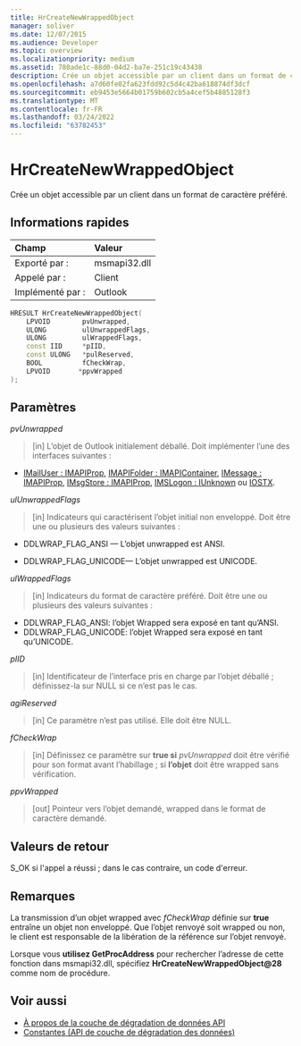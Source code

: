 ```yaml
---
title: HrCreateNewWrappedObject
manager: soliver
ms.date: 12/07/2015
ms.audience: Developer
ms.topic: overview
ms.localizationpriority: medium
ms.assetid: 780ade1c-88d0-04d2-ba7e-251c19c43438
description: Crée un objet accessible par un client dans un format de caractère préféré.
ms.openlocfilehash: a7d60fe02fa623fdd92c5d4c42ba618874df3dcf
ms.sourcegitcommit: eb9453e5664b01759b602cb5a4cef5b4885128f3
ms.translationtype: MT
ms.contentlocale: fr-FR
ms.lasthandoff: 03/24/2022
ms.locfileid: "63782453"
---
```

# <a name="hrcreatenewwrappedobject"></a>HrCreateNewWrappedObject

Crée un objet accessible par un client dans un format de caractère préféré.
  
## <a name="quick-info"></a>Informations rapides

|Champ|Valeur|
|:-----|:-----|
|Exporté par :  <br/> |msmapi32.dll  <br/> |
|Appelé par :  <br/> |Client  <br/> |
|Implémenté par :  <br/> |Outlook  <br/> |

```cpp
HRESULT HrCreateNewWrappedObject( 
    LPVOID        pvUnwrapped, 
    ULONG         ulUnwrappedFlags, 
    ULONG         ulWrappedFlags, 
    const IID     *pIID, 
    const ULONG   *pulReserved, 
    BOOL          fCheckWrap, 
    LPVOID       *ppvWrapped 
);

```

## <a name="parameters"></a>Paramètres

_pvUnwrapped_
  
> [in] L’objet de Outlook initialement déballé. Doit implémenter l’une des interfaces suivantes :

- [IMailUser : IMAPIProp](https://msdn.microsoft.com/library/74c25870-62d9-484a-9a99-4dc35c52479e%28Office.15%29.aspx), [IMAPIFolder : IMAPIContainer](https://msdn.microsoft.com/library/bc2e8d17-7687-43c2-8f01-b677703f7288%28Office.15%29.aspx), [IMessage : IMAPIProp](https://msdn.microsoft.com/library/7e244d40-595e-432c-aa8c-f9f62ca3c138%28Office.15%29.aspx), [IMsgStore : IMAPIProp](https://msdn.microsoft.com/library/20090114-b183-4767-8971-a304a9aa47e6%28Office.15%29.aspx), [IMSLogon : IUnknown](https://msdn.microsoft.com/library/d87093dc-f705-465f-ab3c-944ca0cd3e54%28Office.15%29.aspx) ou [IOSTX](https://msdn.microsoft.com/library/f374d8d9-be8e-2489-d5fe-8a92e0ecfc6f%28Office.15%29.aspx).

_ulUnwrappedFlags_
  
> [in] Indicateurs qui caractérisent l’objet initial non enveloppé. Doit être une ou plusieurs des valeurs suivantes :

- DDLWRAP_FLAG_ANSI — L’objet unwrapped est ANSI.

- DDLWRAP_FLAG_UNICODE— L’objet unwrapped est UNICODE.

_ulWrappedFlags_
  
> [in] Indicateurs du format de caractère préféré. Doit être une ou plusieurs des valeurs suivantes :

- DDLWRAP_FLAG_ANSI: l’objet Wrapped sera exposé en tant qu’ANSI.
- DDLWRAP_FLAG_UNICODE: l’objet Wrapped sera exposé en tant qu’UNICODE.

_pIID_
  
> [in] Identificateur de l’interface pris en charge par l’objet déballé ; définissez-la sur NULL si ce n’est pas le cas.

_agiReserved_
  
> [in] Ce paramètre n’est pas utilisé. Elle doit être NULL.

_fCheckWrap_
  
> [in] Définissez ce paramètre sur **true si** _pvUnwrapped_ doit être vérifié pour son format avant l’habillage ; si **l’objet** doit être wrapped sans vérification.

_ppvWrapped_
  
> [out] Pointeur vers l’objet demandé, wrapped dans le format de caractère demandé.

## <a name="return-values"></a>Valeurs de retour

S_OK si l'appel a réussi ; dans le cas contraire, un code d'erreur.
  
## <a name="remarks"></a>Remarques

La transmission d’un objet wrapped avec _fCheckWrap_ définie sur **true** entraîne un objet non enveloppé. Que l’objet renvoyé soit wrapped ou non, le client est responsable de la libération de la référence sur l’objet renvoyé.
  
Lorsque vous **utilisez GetProcAddress** pour rechercher l’adresse de cette fonction dans msmapi32.dll, spécifiez **HrCreateNewWrappedObject@28** comme nom de procédure.
  
## <a name="see-also"></a>Voir aussi

- [À propos de la couche de dégradation de données API](about-the-data-degradation-layer-api.md)
- [Constantes (API de couche de dégradation des données)](constants-data-degradation-layer-api.md)
